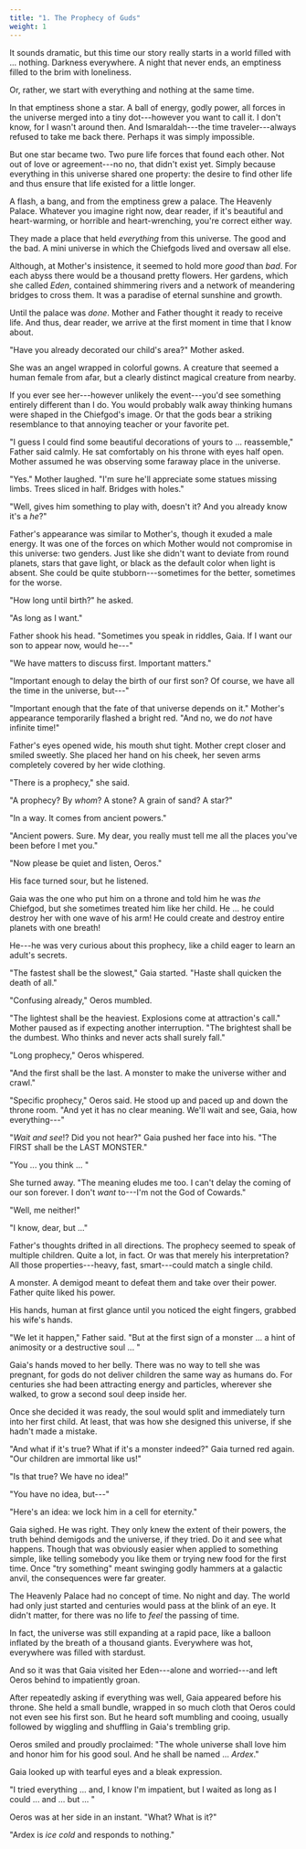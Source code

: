 ```yaml
---
title: "1. The Prophecy of Guds"
weight: 1
---
```


It sounds dramatic, but this time our story really starts in a world filled with ... nothing. Darkness everywhere. A night that never ends, an emptiness filled to the brim with loneliness.

Or, rather, we start with everything and nothing at the same time.

In that emptiness shone a star. A ball of energy, godly power, all forces in the universe merged into a tiny dot---however you want to call it. I don't know, for I wasn't around then. And Ismaraldah---the time traveler---always refused to take me back there. Perhaps it was simply impossible.

But one star became two. Two pure life forces that found each other. Not out of love or agreement---no no, that didn't exist yet. Simply because everything in this universe shared one property: the desire to find other life and thus ensure that life existed for a little longer.

A flash, a bang, and from the emptiness grew a palace. The Heavenly Palace. Whatever you imagine right now, dear reader, if it's beautiful and heart-warming, or horrible and heart-wrenching, you're correct either way.

They made a place that held _everything_ from this universe. The good and the bad. A mini universe in which the Chiefgods lived and oversaw all else. 

Although, at Mother's insistence, it seemed to hold more _good_ than _bad_. For each abyss there would be a thousand pretty flowers. Her gardens, which she called _Eden_, contained shimmering rivers and a network of meandering bridges to cross them. It was a paradise of eternal sunshine and growth.

Until the palace was _done_. Mother and Father thought it ready to receive life. And thus, dear reader, we arrive at the first moment in time that I know about.

"Have you already decorated our child's area?" Mother asked.

She was an angel wrapped in colorful gowns. A creature that seemed a human female from afar, but a clearly distinct magical creature from nearby. 

If you ever see her---however unlikely the event---you'd see something entirely different than I do. You would probably walk away thinking humans were shaped in the Chiefgod's image. Or that the gods bear a striking resemblance to that annoying teacher or your favorite pet.

"I guess I could find some beautiful decorations of yours to ... reassemble," Father said calmly. He sat comfortably on his throne with eyes half open. Mother assumed he was observing some faraway place in the universe.

"Yes." Mother laughed. "I'm sure he'll appreciate some statues missing limbs. Trees sliced in half. Bridges with holes."

"Well, gives him something to play with, doesn't it? And you already know it's a _he_?"

Father's appearance was similar to Mother's, though it exuded a male energy. It was one of the forces on which Mother would not compromise in this universe: two genders. Just like she didn't want to deviate from round planets, stars that gave light, or black as the default color when light is absent. She could be quite stubborn---sometimes for the better, sometimes for the worse.

"How long until birth?" he asked.

"As long as I want."

Father shook his head. "Sometimes you speak in riddles, Gaia. If I want our son to appear now, would he---"

"We have matters to discuss first. Important matters."

"Important enough to delay the birth of our first son? Of course, we have all the time in the universe, but---"

"Important enough that the fate of that universe depends on it." Mother's appearance temporarily flashed a bright red. "And no, we do _not_ have infinite time!"

Father's eyes opened wide, his mouth shut tight. Mother crept closer and smiled sweetly. She placed her hand on his cheek, her seven arms completely covered by her wide clothing.

"There is a prophecy," she said.

"A prophecy? By _whom_? A stone? A grain of sand? A star?"

"In a way. It comes from ancient powers."

"Ancient powers. Sure. My dear, you really must tell me all the places you've been before I met you."

"Now please be quiet and listen, Oeros."

His face turned sour, but he listened. 

Gaia was the one who put him on a throne and told him he was _the_ Chiefgod, but she sometimes treated him like her child. He ... he could destroy her with one wave of his arm! He could create and destroy entire planets with one breath!

He---he was very curious about this prophecy, like a child eager to learn an adult's secrets.

"The fastest shall be the slowest," Gaia started. "Haste shall quicken the death of all."

"Confusing already," Oeros mumbled.

"The lightest shall be the heaviest. Explosions come at attraction's call." Mother paused as if expecting another interruption. "The brightest shall be the dumbest. Who thinks and never acts shall surely fall."

"Long prophecy," Oeros whispered.

"And the first shall be the last. A monster to make the universe wither and crawl."

"Specific prophecy," Oeros said. He stood up and paced up and down the throne room. "And yet it has no clear meaning. We'll wait and see, Gaia, how everything---"

"_Wait and see_!? Did you not hear?" Gaia pushed her face into his. "The FIRST shall be the LAST MONSTER."

"You ... you think ... "

She turned away. "The meaning eludes me too. I can't delay the coming of our son forever. I don't _want_ to---I'm not the God of Cowards."

"Well, me neither!"

"I know, dear, but ..."

Father's thoughts drifted in all directions. The prophecy seemed to speak of multiple children. Quite a lot, in fact. Or was that merely his interpretation? All those properties---heavy, fast, smart---could match a single child.

A monster. A demigod meant to defeat them and take over their power. Father quite liked his power.

His hands, human at first glance until you noticed the eight fingers, grabbed his wife's hands.

"We let it happen," Father said. "But at the first sign of a monster ... a hint of animosity or a destructive soul ... "

Gaia's hands moved to her belly. There was no way to tell she was pregnant, for gods do not deliver children the same way as humans do. For centuries she had been attracting energy and particles, wherever she walked, to grow a second soul deep inside her.

Once she decided it was ready, the soul would split and immediately turn into her first child. At least, that was how she designed this universe, if she hadn't made a mistake.

"And what if it's true? What if it's a monster indeed?" Gaia turned red again. "Our children are immortal like us!"

"Is that true? We have no idea!"

"You have no idea, but---"

"Here's an idea: we lock him in a cell for eternity."

Gaia sighed. He was right. They only knew the extent of their powers, the truth behind demigods and the universe, if they tried. Do it and see what happens. Though that was obviously easier when applied to something simple, like telling somebody you like them or trying new food for the first time. Once "try something" meant swinging godly hammers at a galactic anvil, the consequences were far greater.

The Heavenly Palace had no concept of time. No night and day. The world had only just started and centuries would pass at the blink of an eye. It didn't matter, for there was no life to _feel_ the passing of time.

In fact, the universe was still expanding at a rapid pace, like a balloon inflated by the breath of a thousand giants. Everywhere was hot, everywhere was filled with stardust.

And so it was that Gaia visited her Eden---alone and worried---and left Oeros behind to impatiently groan.

After repeatedly asking if everything was well, Gaia appeared before his throne. She held a small bundle, wrapped in so much cloth that Oeros could not even see his first son. But he heard soft mumbling and cooing, usually followed by wiggling and shuffling in Gaia's trembling grip.

Oeros smiled and proudly proclaimed: "The whole universe shall love him and honor him for his good soul. And he shall be named ... _Ardex_."

Gaia looked up with tearful eyes and a bleak expression.

"I tried everything ... and, I know I'm impatient, but I waited as long as I could ... and ... but ... "

Oeros was at her side in an instant. "What? What is it?"

"Ardex is _ice cold_ and responds to nothing."
